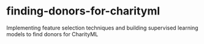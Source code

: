 # finding-donors-for-charityml

Implementing feature selection techniques and building supervised learning models to find donors for CharityML
